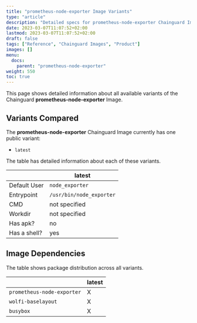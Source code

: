 ```yaml
---
title: "prometheus-node-exporter Image Variants"
type: "article"
description: "Detailed specs for prometheus-node-exporter Chainguard Image Variants"
date: 2023-03-07T11:07:52+02:00
lastmod: 2023-03-07T11:07:52+02:00
draft: false
tags: ["Reference", "Chainguard Images", "Product"]
images: []
menu:
  docs:
    parent: "prometheus-node-exporter"
weight: 550
toc: true
---
```


This page shows detailed information about all available variants of the Chainguard **prometheus-node-exporter** Image.

## Variants Compared
The **prometheus-node-exporter** Chainguard Image currently has one public variant: 

- `latest`

The table has detailed information about each of these variants.

|              | latest                   |
|--------------|--------------------------|
| Default User | `node_exporter`          |
| Entrypoint   | `/usr/bin/node_exporter` |
| CMD          | not specified            |
| Workdir      | not specified            |
| Has apk?     | no                       |
| Has a shell? | yes                      |

## Image Dependencies
The table shows package distribution across all variants.

|                            | latest |
|----------------------------|--------|
| `prometheus-node-exporter` | X      |
| `wolfi-baselayout`         | X      |
| `busybox`                  | X      |

